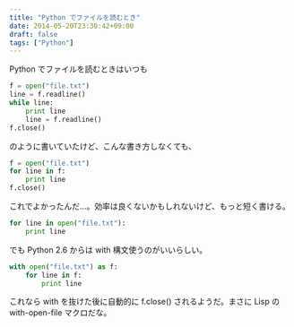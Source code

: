 ```yaml
---
title: "Python でファイルを読むとき"
date: 2014-05-20T23:30:42+09:00
draft: false
tags: ["Python"]
---
```

Python でファイルを読むときはいつも

``` python
f = open("file.txt")
line = f.readline()
while line:
    print line
    line = f.readline()
f.close()
```

のように書いていたけど、こんな書き方しなくても、

``` python
f = open("file.txt")
for line in f:
    print line
f.close()
```

これでよかったんだ...。効率は良くないかもしれないけど、もっと短く書ける。

``` python
for line in open("file.txt"):
    print line
```

でも Python 2.6 からは with 構文使うのがいいらしい。

``` python
with open("file.txt") as f:
    for line in f:
        print line
```

これなら with を抜けた後に自動的に f.close() されるようだ。まさに Lisp の with-open-file マクロだな。
